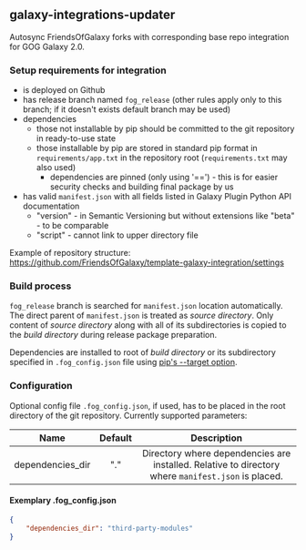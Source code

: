 ## galaxy-integrations-updater

Autosync FriendsOfGalaxy forks with corresponding base repo integration for GOG Galaxy 2.0.


### Setup requirements for integration

- is deployed on Github
- has release branch named `fog_release` (other rules apply only to this branch; if it doesn't exists default branch may be used)
- dependencies
    - those not installable by pip should be committed to the git repository in ready-to-use state
    - those installable by pip are stored in standard pip format in `requirements/app.txt` in the repository root (`requirements.txt` may also used)
        - dependencies are pinned (only using '==') - this is for easier security checks and building final package by us
- has valid `manifest.json` with all fields listed in Galaxy Plugin Python API documentation
    - "version" - in Semantic Versioning but without extensions like "beta" - to be comparable
    - "script" - cannot link to upper directory file

Example of repository structure: https://github.com/FriendsOfGalaxy/template-galaxy-integration/settings

### Build process

`fog_release` branch is searched for `manifest.json` location automatically. The direct parent of `manifest.json` is treated as *source directory*.
Only content of *source directory* along with all of its subdirectories is copied to the *build directory* during release package preparation.

Dependencies are installed to root of *build directory* or its subdirectory specified in `.fog_config.json` file using [pip's --target option](https://pip.pypa.io/en/stable/reference/pip_install/#cmdoption-t).


### Configuration

Optional config file `.fog_config.json`, if used, has to be placed in the root directory of the git repository.
Currently supported parameters:

| Name             | Default       | Description |
| -------------    |:-------------:|:-------:|
| dependencies_dir | "."           | Directory where dependencies are installed. Relative to directory where `manifest.json` is placed. |


#### Exemplary .fog_config.json
```json
{
    "dependencies_dir": "third-party-modules"
}
```
